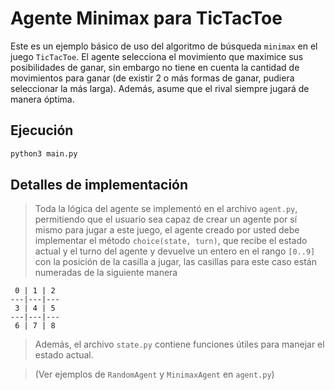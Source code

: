 # Agente Minimax para TicTacToe

Este es un ejemplo básico de uso del algoritmo de búsqueda `minimax` en el juego `TicTacToe`. El agente selecciona el movimiento que maximice sus posibilidades de ganar, sin embargo no tiene en cuenta la cantidad de movimientos para ganar (de existir 2 o más formas de ganar, pudiera seleccionar la más larga). Además, asume que el rival siempre jugará de manera óptima.

## Ejecución

```bash
python3 main.py
```

## Detalles de implementación

> Toda la lógica del agente se implementó en el archivo `agent.py`, permitiendo que el usuario sea capaz de crear un agente por sí mismo para jugar a este juego, el agente creado por usted debe implementar el método `choice(state, turn)`, que recibe el estado actual y el turno del agente y devuelve un entero en el rango `[0..9]` con la posición de la casilla a jugar, las casillas para este caso están numeradas de la siguiente manera
```
 0 | 1 | 2
---|---|---
 3 | 4 | 5
---|---|---
 6 | 7 | 8
```
> Además, el archivo `state.py` contiene funciones útiles para manejar el estado actual.

> (Ver ejemplos de `RandomAgent` y `MinimaxAgent` en `agent.py`)
